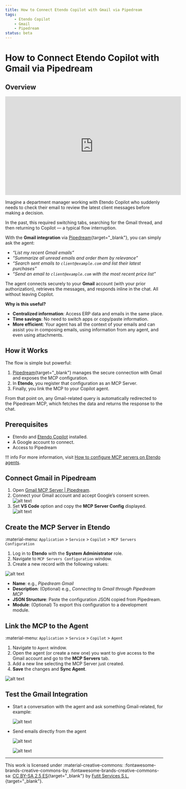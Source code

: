 ```yaml
---
title: How to Connect Etendo Copilot with Gmail via Pipedream
tags:
    - Etendo Copilot
    - Gmail
    - Pipedream
status: beta
---
```


# How to Connect Etendo Copilot with Gmail via Pipedream

## Overview

<iframe width="560" height="315" src="https://www.youtube.com/embed/taAPYMPWpLM?si=_xZf1LQUnPAmQcHF" title="YouTube video player" frameborder="0" allow="accelerometer; autoplay; clipboard-write; encrypted-media; gyroscope; picture-in-picture; web-share" referrerpolicy="strict-origin-when-cross-origin" allowfullscreen></iframe>

Imagine a department manager working with Etendo Copilot who suddenly needs to check their email to review the latest client messages before making a decision.  

In the past, this required switching tabs, searching for the Gmail thread, and then returning to Copilot — a typical flow interruption.  

With the **Gmail integration** via [Pipedream](https://pipedream.com){target="_blank"}, you can simply ask the agent:

- *“List my recent Gmail emails”*
- *“Summarize all unread emails and order them by relevance”*
- *“Search sent emails to `client@example.com` and list their latest purchases”*
- *“Send an email to `client@example.com` with the most recent price list”*

The agent connects securely to your **Gmail** account (with your prior authorization), retrieves the messages, and responds inline in the chat. All without leaving Copilot.

**Why is this useful?**

- **Centralized information**: Access ERP data and emails in the same place.  
- **Time savings**: No need to switch apps or copy/paste information.  
- **More efficient**: Your agent has all the context of your emails and can assist you in composing emails, using information from any agent, and even using attachments.


## How it Works

The flow is simple but powerful:

1. [Pipedream](https://mcp.pipedream.com/){target="_blank"} manages the secure connection with Gmail and exposes the MCP configuration.  
2. In **Etendo**, you register that configuration as an MCP Server.  
3. Finally, you link the MCP to your Copilot agent.  

From that point on, any Gmail-related query is automatically redirected to the Pipedream MCP, which fetches the data and returns the response to the chat.



## Prerequisites

- Etendo and [Etendo Copilot](../installation.md) installed.  
- A Google account to connect.  
- Access to Pipedream


!!! info 
	For more information, visit [How to configure MCP servers on Etendo agents](./how-to-configure-mcp-servers-on-agents.md).  



## Connect Gmail in Pipedream

1. Open [Gmail MCP Server | Pipedream](https://mcp.pipedream.com/app/gmail).  
2. Connect your Gmail account and accept Google’s consent screen.  
	![alt text](../../../assets/developer-guide/etendo-copilot/how-to-guides/how-to-connect-etendo-copilot-with-gmail-via-pipedream/sign-in.png)
3. Set **VS Code** option and copy the **MCP Server Config** displayed. 
	![alt text](../../../assets/developer-guide/etendo-copilot/how-to-guides/how-to-connect-etendo-copilot-with-gmail-via-pipedream/mcp-server-config.png)

## Create the MCP Server in Etendo 
:material-menu: `Application` > `Service` > `Copilot` > `MCP Servers Configuration`

1. Log in to **Etendo** with the **System Administrator** role.  
2. Navigate to `MCP Servers Configuration` window.  
3. Create a new record with the following values:  

![alt text](../../../assets/developer-guide/etendo-copilot/how-to-guides/how-to-connect-etendo-copilot-with-gmail-via-pipedream/create-mcp-server.png)

   - **Name**: e.g., *Pipedream Gmail*  
   - **Description**: (Optional) e.g., *Connecting to Gmail through Pipedream MCP*
   - **JSON Structure**: Paste the configuration JSON copied from Pipedream. 
   - **Module**: (Optional) To export this configuration to a development module.


## Link the MCP to the Agent
:material-menu: `Application` > `Service` > `Copilot` > `Agent`

1. Navigate to `Agent` window.  
2. Open the agent (or create a new one) you want to give access to the Gmail account  and go to the **MCP Servers** tab.  
3. Add a new line selecting the MCP Server just created.  
4. **Save** the changes and **Sync Agent**.

![alt text](../../../assets/developer-guide/etendo-copilot/how-to-guides/how-to-connect-etendo-copilot-with-gmail-via-pipedream/add-mcp-to-agent.png)


## Test the Gmail Integration

-  Start a conversation with the agent and ask something Gmail-related, for example:  

	![alt text](../../../assets/developer-guide/etendo-copilot/how-to-guides/how-to-connect-etendo-copilot-with-gmail-via-pipedream/mcp-gmail-use-example.png)

-  Send emails directly from the agent
    
    ![alt text](../../../assets/developer-guide/etendo-copilot/how-to-guides/how-to-connect-etendo-copilot-with-gmail-via-pipedream/send-email.png)

    ![alt text](../../../assets/developer-guide/etendo-copilot/how-to-guides/how-to-connect-etendo-copilot-with-gmail-via-pipedream/example-email.png)


---
This work is licensed under :material-creative-commons: :fontawesome-brands-creative-commons-by: :fontawesome-brands-creative-commons-sa: [ CC BY-SA 2.5 ES](https://creativecommons.org/licenses/by-sa/2.5/es/){target="_blank"} by [Futit Services S.L.](https://etendo.software){target="_blank"}.